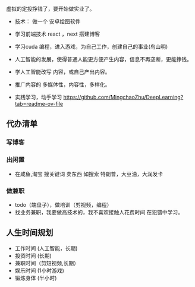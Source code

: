 虚拟的定投挣钱了，要开始做实业了。

- 技术： 做一个 安卓绘图软件
- 学习前端技术 react ，next 搭建博客
- 学习cuda 编程，进入游戏，为自己工作，创建自己的事业(鸟山明)

- 人工智能的发展，使得普通人能更方便产生内容，信息不再垄断，更能挣钱。
- 学人工智能改写 内容，或自己产出内容。
- 推广内容的 多媒体性，内容性，多样化。
- 实践学习，动手学习 https://github.com/MingchaoZhu/DeepLearning?tab=readme-ov-file

## 代办清单

### 写博客

### 出闲置

- 在咸鱼,淘宝 搜关键词 卖东西  如搜索 特朗普，大豆油，大润发卡

### 做兼职

- todo（端盘子），做培训（剪视频，编程）
- 找业务兼职，我要做高技术的，我不喜欢接触人花费时间
在犯错中学习。

## 人生时间规划

- 工作时间 (人工智能，长期)
- 投资时间 (长期)
- 兼职时间（剪短视频,长期）
- 娱乐时间 (1小时游戏)
- 锻炼身体 (半小时)

